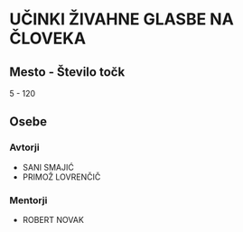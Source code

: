 # UČINKI ŽIVAHNE GLASBE NA ČLOVEKA
## Mesto - Število točk
5 - 120
## Osebe
### Avtorji
 * SANI SMAJIĆ
 * PRIMOŽ LOVRENČIČ
### Mentorji
 * ROBERT NOVAK